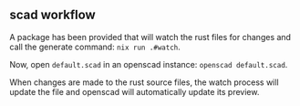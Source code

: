 ## scad workflow

A package has been provided that will watch the rust files for changes and call the generate command: `nix run .#watch`.

Now, open `default.scad` in an openscad instance: `openscad default.scad`.

When changes are made to the rust source files, the watch process will update the file and openscad will automatically update its preview.

